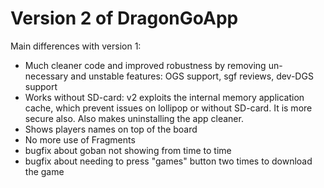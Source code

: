 Version 2 of DragonGoApp
========================

Main differences with version 1:

- Much cleaner code and improved robustness by removing un-necessary and unstable features: OGS support, sgf reviews, dev-DGS support
- Works without SD-card: v2 exploits the internal memory application cache, which prevent issues on lollipop or without SD-card. It is more secure also. Also makes uninstalling the app cleaner.
- Shows players names on top of the board
- No more use of Fragments
- bugfix about goban not showing from time to time
- bugfix about needing to press "games" button two times to download the game

